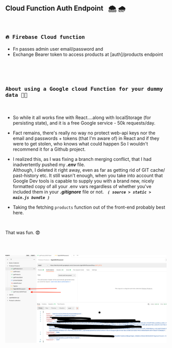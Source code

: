 <br />

<h2 "text-align:center"> Cloud Function Auth Endpoint  &nbsp;  🌨️   🌧️  &nbsp; </h2>





####  &nbsp;   <kbd><h3>:fire: Firebase Cloud function</h3></kbd>


- Fn passes admin user email/password and
- Exchange Bearer token to access products at [auth]/products endpoint


<br />

####  &nbsp; <kbd><h3>About using a Google cloud Function for your dummy data   😶‍🌫️</h3></kbd>   &nbsp;



- So while it all works fine with React....along with localStorage (for persisting state), and it is a free Google service - 50k requests/day.

- Fact remains, there's really no way no protect web-api keys nor the email and passwords + tokens (that I'm aware of) in React and if they were to get
stolen, who knows what could happen So I wouldn't recommend it for a Github project. 

- I realized this, as I was fixing a branch merging conflict, that I had inadvertently pushed my ***.env*** file.  
Although, I deleted it right away, even as far as getting rid of GIT cache/ past-history etc.  It still wasn't enough, when you take into account 
that Google Dev tools is capable to supply you with a brand new, nicely formatted copy of all your .env vars  regardless of whether you've included
them in your ***.gitignore*** file or not.  &nbsp;  ___<kbd>``` ( source > static > main.js bundle ) ```</kbd>___

- Taking the fetching `products` function out of the front-end probably best here.


<br />

<p>

That was fun. 😨 

  </p>

<br />
<br />


![Postman](fbcloudFN.png)
